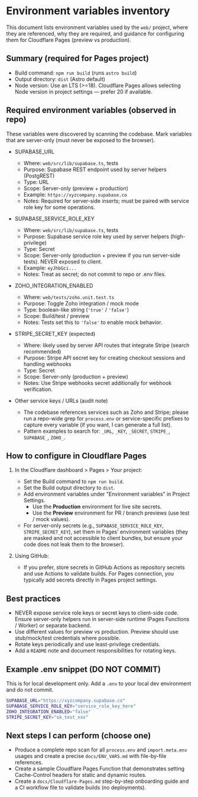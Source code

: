 # Environment variables inventory

This document lists environment variables used by the `web/` project, where they are referenced, why they are required, and guidance for configuring them for Cloudflare Pages (preview vs production).

## Summary (required for Pages project)

- Build command: `npm run build` (runs `astro build`)
- Output directory: `dist` (Astro default)
- Node version: Use an LTS (>=18). Cloudflare Pages allows selecting Node version in project settings — prefer 20 if available.

## Required environment variables (observed in repo)

These variables were discovered by scanning the codebase. Mark variables that are server-only (must never be exposed to the browser).

- SUPABASE_URL
  - Where: `web/src/lib/supabase.ts`, tests
  - Purpose: Supabase REST endpoint used by server helpers (PostgREST)
  - Type: URL
  - Scope: Server-only (preview + production)
  - Example: `https://xyzcompany.supabase.co`
  - Notes: Required for server-side inserts; must be paired with service role key for some operations.

- SUPABASE_SERVICE_ROLE_KEY
  - Where: `web/src/lib/supabase.ts`, tests
  - Purpose: Supabase service role key used by server helpers (high-privilege)
  - Type: Secret
  - Scope: Server-only (production + preview if you run server-side tests). NEVER exposed to client.
  - Example: `eyJhbGci...`
  - Notes: Treat as secret; do not commit to repo or .env files.

- ZOHO_INTEGRATION_ENABLED
  - Where: `web/tests/zoho.unit.test.ts`
  - Purpose: Toggle Zoho integration / mock mode
  - Type: boolean-like string (`'true'` / `'false'`)
  - Scope: Build/test / preview
  - Notes: Tests set this to `'false'` to enable mock behavior.

- STRIPE_SECRET_KEY (expected)
  - Where: likely used by server API routes that integrate Stripe (search recommended)
  - Purpose: Stripe API secret key for creating checkout sessions and handling webhooks
  - Type: Secret
  - Scope: Server-only (production + preview)
  - Notes: Use Stripe webhooks secret additionally for webhook verification.

- Other service keys / URLs (audit note)
  - The codebase references services such as Zoho and Stripe; please run a repo-wide grep for `process.env` or service-specific prefixes to capture every variable (if you want, I can generate a full list).
  - Pattern examples to search for: `_URL`, `_KEY`, `_SECRET`, `STRIPE_`, `SUPABASE_`, `ZOHO_`.

## How to configure in Cloudflare Pages

1. In the Cloudflare dashboard > Pages > Your project:
   - Set the Build command to `npm run build`.
   - Set the Build output directory to `dist`.
   - Add environment variables under "Environment variables" in Project Settings.
     - Use the **Production** environment for live site secrets.
     - Use the **Preview** environment for PR / branch previews (use test / mock values).
   - For server-only secrets (e.g., `SUPABASE_SERVICE_ROLE_KEY`, `STRIPE_SECRET_KEY`), set them in Pages' environment variables (they are masked and not accessible to client bundles, but ensure your code does not leak them to the browser).

2. Using GitHub:
   - If you prefer, store secrets in GitHub Actions as repository secrets and use Actions to validate builds. For Pages connection, you typically add secrets directly in Pages project settings.

## Best practices

- NEVER expose service role keys or secret keys to client-side code. Ensure server-only helpers run in server-side runtime (Pages Functions / Worker) or separate backend.
- Use different values for preview vs production. Preview should use stub/mock/test credentials where possible.
- Rotate keys periodically and use least-privilege credentials.
- Add a `README` note and document responsibilities for rotating keys.

## Example .env snippet (DO NOT COMMIT)
This is for local development only. Add a `.env` to your local dev environment and do not commit.

```bash
SUPABASE_URL="https://xyzcompany.supabase.co"
SUPABASE_SERVICE_ROLE_KEY="service_role_key_here"
ZOHO_INTEGRATION_ENABLED="false"
STRIPE_SECRET_KEY="sk_test_xxx"
```

## Next steps I can perform (choose one)

- Produce a complete repo scan for all `process.env` and `import.meta.env` usages and create a precise `docs/ENV_VARS.md` with file-by-file references.
- Create a sample Cloudflare Pages Function that demonstrates setting Cache-Control headers for static and dynamic routes.
- Create a `docs/Cloudflare-Pages.md` step-by-step onboarding guide and a CI workflow file to validate builds (no deployments).
